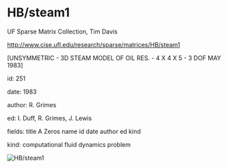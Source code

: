 # HB/steam1

 UF Sparse Matrix Collection, Tim Davis

 http://www.cise.ufl.edu/research/sparse/matrices/HB/steam1

 [UNSYMMETRIC - 3D STEAM MODEL OF OIL RES. - 4 X 4 X 5 - 3 DOF  MAY 1983]

 id: 251

 date: 1983

 author: R. Grimes

 ed: I. Duff, R. Grimes, J. Lewis

 fields: title A Zeros name id date author ed kind

 kind: computational fluid dynamics problem

![HB/steam1](http://yifanhu.net/GALLERY/GRAPHS/GIF_SMALL/HB@steam1.gif)
